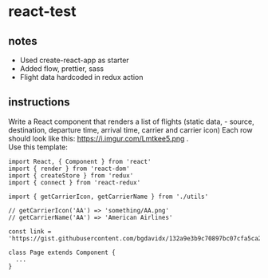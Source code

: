 # react-test

## notes
- Used create-react-app as starter
- Added flow, prettier, sass
- Flight data hardcoded in redux action

## instructions
Write a React component that renders a list of flights (static data, - source, destination, departure time, arrival time, carrier and carrier icon)
Each row should look like this: https://i.imgur.com/Lmtkee5.png .  
Use this template:
```
import React, { Component } from 'react'
import { render } from 'react-dom'
import { createStore } from 'redux'
import { connect } from 'react-redux'

import { getCarrierIcon, getCarrierName } from './utils'

// getCarrierIcon('AA') => 'something/AA.png'
// getCarrierName('AA') => 'American Airlines'

const link = 'https://gist.githubusercontent.com/bgdavidx/132a9e3b9c70897bc07cfa5ca25747be/raw/8dbbe1db38087fad4a8c8ade48e741d6fad8c872/gistfile1.txt';

class Page extends Component {
  ...
}
```
